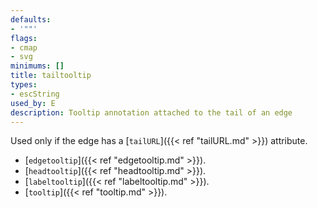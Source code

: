```yaml
---
defaults:
- '""'
flags:
- cmap
- svg
minimums: []
title: tailtooltip
types:
- escString
used_by: E
description: Tooltip annotation attached to the tail of an edge
---
```


Used only if the edge has a [`tailURL`]({{< ref "tailURL.md" >}}) attribute.

- [`edgetooltip`]({{< ref "edgetooltip.md" >}}).
- [`headtooltip`]({{< ref "headtooltip.md" >}}).
- [`labeltooltip`]({{< ref "labeltooltip.md" >}}).
- [`tooltip`]({{< ref "tooltip.md" >}}).
